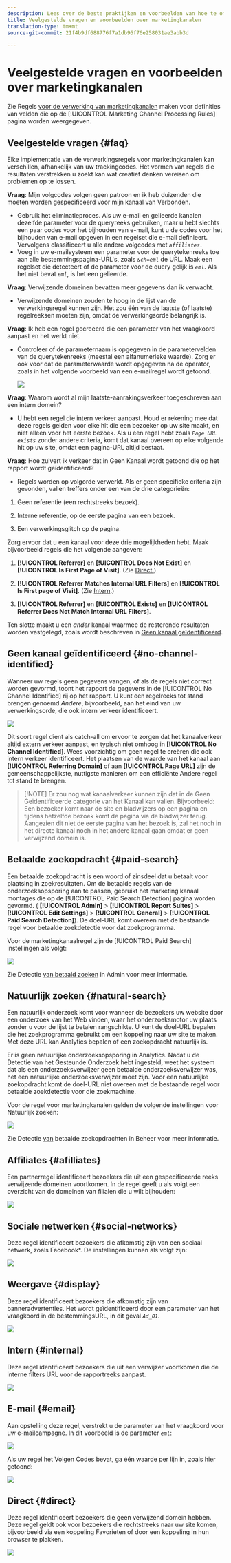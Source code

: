 ```yaml
---
description: Lees over de beste praktijken en voorbeelden van hoe te om diverse regels te bevolken u opstelling voor uw marketing kanalen kunt.
title: Veelgestelde vragen en voorbeelden over marketingkanalen
translation-type: tm+mt
source-git-commit: 21f4b9df688776f7a1db96f76e258031ae3abb3d

---
```



# Veelgestelde vragen en voorbeelden over marketingkanalen

Zie Regels [voor de verwerking van marketingkanalen](/help/components/c-marketing-channels/c-rules.md) maken voor definities van velden die op de [!UICONTROL Marketing Channel Processing Rules] pagina worden weergegeven.

## Veelgestelde vragen {#faq}

Elke implementatie van de verwerkingsregels voor marketingkanalen kan verschillen, afhankelijk van uw trackingcodes. Het vormen van regels die resultaten verstrekken u zoekt kan wat creatief denken vereisen om problemen op te lossen.

**Vraag**: Mijn volgcodes volgen geen patroon en ik heb duizenden die moeten worden gespecificeerd voor mijn kanaal van Verbonden.

* Gebruik het eliminatieproces. Als uw e-mail en gelieerde kanalen dezelfde parameter voor de queryreeks gebruiken, maar u hebt slechts een paar codes voor het bijhouden van e-mail, kunt u de codes voor het bijhouden van e-mail opgeven in een regelset die e-mail definieert. Vervolgens classificeert u alle andere volgcodes met *`affiliates.`*
* Voeg in uw e-mailsysteem een parameter voor de querytekenreeks toe aan alle bestemmingspagina-URL&#39;s, zoals *`&ch=eml`* de URL. Maak een regelset die detecteert of de parameter voor de query gelijk is *`eml`*. Als het niet bevat *`eml`*, is het een gelieerde.

**Vraag**: Verwijzende domeinen bevatten meer gegevens dan ik verwacht.

* Verwijzende domeinen zouden te hoog in de lijst van de verwerkingsregel kunnen zijn. Het zou één van de laatste (of laatste) regelreeksen moeten zijn, omdat de verwerkingsorde belangrijk is.

**Vraag**: Ik heb een regel gecreeerd die een parameter van het vraagkoord aanpast en het werkt niet.

* Controleer of de parameternaam is opgegeven in de parametervelden van de querytekenreeks (meestal een alfanumerieke waarde). Zorg er ook voor dat de parameterwaarde wordt opgegeven na de operator, zoals in het volgende voorbeeld van een e-mailregel wordt getoond.

   ![](assets/example_email.png)

**Vraag**: Waarom wordt al mijn laatste-aanrakingsverkeer toegeschreven aan een intern domein?

* U hebt een regel die intern verkeer aanpast. Houd er rekening mee dat deze regels gelden voor elke hit die een bezoeker op uw site maakt, en niet alleen voor het eerste bezoek. Als u een regel hebt zoals *`Page URL exists`* zonder andere criteria, komt dat kanaal overeen op elke volgende hit op uw site, omdat een pagina-URL altijd bestaat.

**Vraag**: Hoe zuivert ik verkeer dat in Geen Kanaal wordt getoond die op het rapport wordt geïdentificeerd?

* Regels worden op volgorde verwerkt. Als er geen specifieke criteria zijn gevonden, vallen treffers onder een van de drie categorieën:

1. Geen referentie (een rechtstreeks bezoek).

2. Interne referentie, op de eerste pagina van een bezoek.

3. Een verwerkingsglitch op de pagina.

Zorg ervoor dat u een kanaal voor deze drie mogelijkheden hebt. Maak bijvoorbeeld regels die het volgende aangeven:

1. **[!UICONTROL Referrer]** en **[!UICONTROL Does Not Exist]** en **[!UICONTROL Is First Page of Visit]**. (Zie [Direct.](/help/components/c-marketing-channels/c-faq.md))

2. **[!UICONTROL Referrer Matches Internal URL Filters]** en **[!UICONTROL Is First page of Visit]**. (Zie [Intern](/help/components/c-marketing-channels/c-faq.md).)

3. **[!UICONTROL Referrer]** en **[!UICONTROL Exists]** en **[!UICONTROL Referrer Does Not Match Internal URL Filters]**.

Ten slotte maakt u een *ander* kanaal waarmee de resterende resultaten worden vastgelegd, zoals wordt beschreven in [Geen kanaal geïdentificeerd](/help/components/c-marketing-channels/c-faq.md#no-channel-identified).

## Geen kanaal geïdentificeerd {#no-channel-identified}

Wanneer uw regels geen gegevens vangen, of als de regels niet correct worden gevormd, toont het rapport de gegevens in de [!UICONTROL No Channel Identified] rij op het rapport. U kunt een regelreeks tot stand brengen genoemd *Andere*, bijvoorbeeld, aan het eind van uw verwerkingsorde, die ook intern verkeer identificeert.

![](assets/example_other.png)

Dit soort regel dient als catch-all om ervoor te zorgen dat het kanaalverkeer altijd extern verkeer aanpast, en typisch niet omhoog in **[!UICONTROL No Channel Identified]**. Wees voorzichtig om geen regel te creëren die ook intern verkeer identificeert. Het plaatsen van de waarde van het kanaal aan **[!UICONTROL Referring Domain]** of aan **[!UICONTROL Page URL]** zijn de gemeenschappelijkste, nuttigste manieren om een efficiënte Andere regel tot stand te brengen.

> [!NOTE] Er zou nog wat kanaalverkeer kunnen zijn dat in de Geen Geïdentificeerde categorie van het Kanaal kan vallen. Bijvoorbeeld: Een bezoeker komt naar de site en bladwijzers op een pagina en tijdens hetzelfde bezoek komt de pagina via de bladwijzer terug. Aangezien dit niet de eerste pagina van het bezoek is, zal het noch in het directe kanaal noch in het andere kanaal gaan omdat er geen verwijzend domein is.

## Betaalde zoekopdracht {#paid-search}

Een betaalde zoekopdracht is een woord of zinsdeel dat u betaalt voor plaatsing in zoekresultaten. Om de betaalde regels van de onderzoeksopsporing aan te passen, gebruikt het marketing kanaal montages die op de [!UICONTROL Paid Search Detection] pagina worden gevormd. ( **[!UICONTROL Admin]** > **[!UICONTROL Report Suites]** > **[!UICONTROL Edit Settings]** > **[!UICONTROL General]** > **[!UICONTROL Paid Search Detection]**). De doel-URL komt overeen met de bestaande regel voor betaalde zoekdetectie voor dat zoekprogramma.

Voor de marketingkanaalregel zijn de [!UICONTROL Paid Search] instellingen als volgt:

![](assets/example_paid_search.png)

Zie Detectie [van betaald zoeken](https://docs.adobe.com/content/help/en/analytics/admin/admin-tools/paid-search-detection/paid-search-detection.html) in Admin voor meer informatie.

## Natuurlijk zoeken {#natural-search}

Een natuurlijk onderzoek komt voor wanneer de bezoekers uw website door een onderzoek van het Web vinden, waar het onderzoeksmotor uw plaats zonder u voor de lijst te betalen rangschikte. U kunt de doel-URL bepalen die het zoekprogramma gebruikt om een koppeling naar uw site te maken. Met deze URL kan Analytics bepalen of een zoekopdracht natuurlijk is.

Er is geen natuurlijke onderzoeksopsporing in Analytics. Nadat u de Detectie van het Gesteunde Onderzoek hebt ingesteld, weet het systeem dat als een onderzoeksverwijzer geen betaalde onderzoeksverwijzer was, het een natuurlijke onderzoeksverwijzer moet zijn. Voor een natuurlijke zoekopdracht komt de doel-URL niet overeen met de bestaande regel voor betaalde zoekdetectie voor die zoekmachine.

Voor de regel voor marketingkanalen gelden de volgende instellingen voor Natuurlijk zoeken:

![](assets/example_natural_search.png)

Zie Detectie [van](https://docs.adobe.com/content/help/en/analytics/admin/admin-tools/paid-search-detection/paid-search-detection.html) betaalde zoekopdrachten in Beheer voor meer informatie.

## Affiliates {#afilliates}

Een partnerregel identificeert bezoekers die uit een gespecificeerde reeks verwijzende domeinen voortkomen. In de regel geeft u als volgt een overzicht van de domeinen van filialen die u wilt bijhouden:

![](assets/example_affiliates.png)

## Sociale netwerken {#social-networks}

Deze regel identificeert bezoekers die afkomstig zijn van een sociaal netwerk, zoals Facebook*. De instellingen kunnen als volgt zijn:

![](assets/example_social.png)

## Weergave {#display}

Deze regel identificeert bezoekers die afkomstig zijn van banneradvertenties. Het wordt geïdentificeerd door een parameter van het vraagkoord in de bestemmingsURL, in dit geval *`Ad_01`*.

![](assets/example_display.png)

## Intern {#internal}

Deze regel identificeert bezoekers die uit een verwijzer voortkomen die de interne filters URL voor de rapportreeks aanpast.

![](assets/example_internal.png)

## E-mail {#email}

Aan opstelling deze regel, verstrekt u de parameter van het vraagkoord voor uw e-mailcampagne. In dit voorbeeld is de parameter *`eml`*:

![](assets/example_email.png)

Als uw regel het Volgen Codes bevat, ga één waarde per lijn in, zoals hier getoond:

![](assets/tracking_code.png)

## Direct {#direct}

Deze regel identificeert bezoekers die geen verwijzend domein hebben. Deze regel geldt ook voor bezoekers die rechtstreeks naar uw site komen, bijvoorbeeld via een koppeling Favorieten of door een koppeling in hun browser te plakken.

![](assets/example_direct.png)

